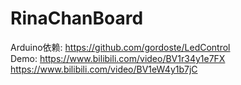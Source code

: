 # RinaChanBoard  
Arduino依赖: https://github.com/gordoste/LedControl  
Demo: https://www.bilibili.com/video/BV1r34y1e7FX  
      https://www.bilibili.com/video/BV1eW4y1b7jC
